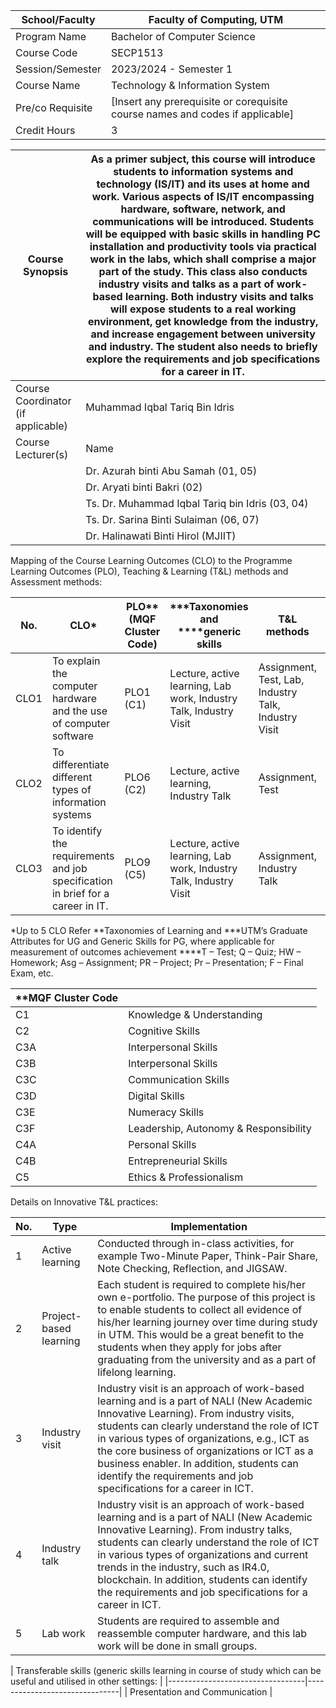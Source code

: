 | School/Faculty                | Faculty of Computing, UTM   |
|-------------------------------|-----------------------------|
| Program Name                  | Bachelor of Computer Science|
| Course Code                   | SECP1513                    |
| Session/Semester              | 2023/2024 - Semester 1      |
| Course Name                   | Technology & Information System |
| Pre/co Requisite              | [Insert any prerequisite or corequisite course names and codes if applicable] |
| Credit Hours                  | 3                           |

| Course Synopsis  | As a primer subject, this course will introduce students to information systems and technology (IS/IT) and its uses at home and work. Various aspects of IS/IT encompassing hardware, software, network, and communications will be introduced. Students will be equipped with basic skills in handling PC installation and productivity tools via practical work in the labs, which shall comprise a major part of the study. This class also conducts industry visits and talks as a part of work-based learning. Both industry visits and talks will expose students to a real working environment, get knowledge from the industry, and increase engagement between university and industry. The student also needs to briefly explore the requirements and job specifications for a career in IT. |
|-----------------|------------------------------------------------------------------------------------------------------------------------------------------------------------------------------------------------------------------------------------------------------------------------------------------------------------------------------------------------------------------|
| Course Coordinator (if applicable) | Muhammad Iqbal Tariq Bin Idris |
| Course Lecturer(s) | Name | Office | Contact No. | E-mail |
|                   | Dr. Azurah binti Abu Samah (01, 05) | | | azurah@utm.my |
|                   | Dr. Aryati binti Bakri (02) | | | aryati@utm.my |
|                   | Ts. Dr. Muhammad Iqbal Tariq bin Idris (03, 04) | | | miqbaltariq@utm.my |
|                   | Ts. Dr. Sarina Binti Sulaiman (06, 07) | | | sarina@utm.my |
|                   | Dr. Halinawati Binti Hirol (MJIIT) | | | halinawati@utm.my |


Mapping of the Course Learning Outcomes (CLO) to the Programme Learning Outcomes (PLO), Teaching & Learning (T&L) methods and Assessment methods:

| No.   | CLO*                                                  | PLO** (MQF Cluster Code) | ***Taxonomies and ****generic skills | T&L methods                                | Assessment methods                          |
|-------|-------------------------------------------------------|--------------------------|---------------------------------------|--------------------------------------------|--------------------------------------------|
| CLO1  | To explain the computer hardware and the use of computer software | PLO1 (C1)                | Lecture, active learning, Lab work, Industry Talk, Industry Visit | Assignment, Test, Lab, Industry Talk, Industry Visit |
| CLO2  | To differentiate different types of information systems | PLO6 (C2)                | Lecture, active learning, Industry Talk | Assignment, Test                           |
| CLO3  | To identify the requirements and job specification in brief for a career in IT. | PLO9 (C5)                | Lecture, active learning, Lab work, Industry Talk, Industry Visit | Assignment, Industry Talk                  |

*Up to 5 CLO
Refer **Taxonomies of Learning and ***UTM’s Graduate Attributes for UG and Generic Skills for PG, where applicable for measurement of outcomes achievement
****T – Test; Q – Quiz; HW – Homework; Asg – Assignment; PR – Project; Pr – Presentation; F – Final Exam, etc.

| **MQF Cluster Code  |                                                                         |
|---------------------|-------------------------------------------------------------------------|
| C1                  | Knowledge & Understanding                                              |
| C2                  | Cognitive Skills                                                       |
| C3A                 | Interpersonal Skills                                                   |
| C3B                 | Interpersonal Skills                                                   |
| C3C                 | Communication Skills                                                   |
| C3D                 | Digital Skills                                                         |
| C3E                 | Numeracy Skills                                                        |
| C3F                 | Leadership, Autonomy & Responsibility                                   |
| C4A                 | Personal Skills                                                        |
| C4B                 | Entrepreneurial Skills                                                 |
| C5                  | Ethics & Professionalism                                               |

Details on Innovative T&L practices:

| No. | Type                  | Implementation                                                                           |
|-----|-----------------------|------------------------------------------------------------------------------------------|
| 1   | Active learning        | Conducted through in-class activities, for example Two-Minute Paper, Think-Pair Share, Note Checking, Reflection, and JIGSAW. |
| 2   | Project-based learning | Each student is required to complete his/her own e-portfolio. The purpose of this project is to enable students to collect all evidence of his/her learning journey over time during study in UTM. This would be a great benefit to the students when they apply for jobs after graduating from the university and as a part of lifelong learning. |
| 3   | Industry visit         | Industry visit is an approach of work-based learning and is a part of NALI (New Academic Innovative Learning). From industry visits, students can clearly understand the role of ICT in various types of organizations, e.g., ICT as the core business of organizations or ICT as a business enabler. In addition, students can identify the requirements and job specifications for a career in ICT. |
| 4   | Industry talk          | Industry visit is an approach of work-based learning and is a part of NALI (New Academic Innovative Learning). From industry talks, students can clearly understand the role of ICT in various types of organizations and current trends in the industry, such as IR4.0, blockchain. In addition, students can identify the requirements and job specifications for a career in ICT. |
| 5   | Lab work               | Students are required to assemble and reassemble computer hardware, and this lab work will be done in small groups. |

| Transferable skills (generic skills learning in course of study which can be useful and utilised in other settings: |
|----------------------------------|-------------------------------|
| Presentation and Communication |

